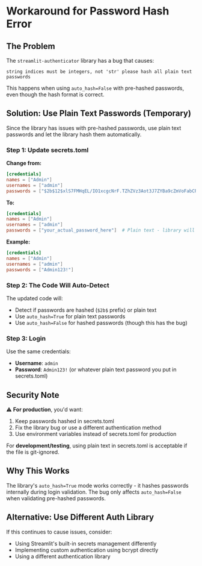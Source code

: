 # Workaround for Password Hash Error

## The Problem

The `streamlit-authenticator` library has a bug that causes:
```
string indices must be integers, not 'str' please hash all plain text passwords
```

This happens when using `auto_hash=False` with pre-hashed passwords, even though the hash format is correct.

## Solution: Use Plain Text Passwords (Temporary)

Since the library has issues with pre-hashed passwords, use plain text passwords and let the library hash them automatically.

### Step 1: Update secrets.toml

**Change from:**
```toml
[credentials]
names = ["Admin"]
usernames = ["admin"]
passwords = ["$2b$12$xlS7FMHqEL/IO1xcgcNrF.TZhZVz3Aot3J7ZYBa9cZmVoFabCRfoa"]  # Hash
```

**To:**
```toml
[credentials]
names = ["Admin"]
usernames = ["admin"]
passwords = ["your_actual_password_here"]  # Plain text - library will hash it
```

**Example:**
```toml
[credentials]
names = ["Admin"]
usernames = ["admin"]
passwords = ["Admin123!"]
```

### Step 2: The Code Will Auto-Detect

The updated code will:
- Detect if passwords are hashed (`$2b$` prefix) or plain text
- Use `auto_hash=True` for plain text passwords
- Use `auto_hash=False` for hashed passwords (though this has the bug)

### Step 3: Login

Use the same credentials:
- **Username**: `admin`
- **Password**: `Admin123!` (or whatever plain text password you put in secrets.toml)

## Security Note

⚠️ **For production**, you'd want:
1. Keep passwords hashed in secrets.toml
2. Fix the library bug or use a different authentication method
3. Use environment variables instead of secrets.toml for production

For **development/testing**, using plain text in secrets.toml is acceptable if the file is git-ignored.

## Why This Works

The library's `auto_hash=True` mode works correctly - it hashes passwords internally during login validation. The bug only affects `auto_hash=False` when validating pre-hashed passwords.

## Alternative: Use Different Auth Library

If this continues to cause issues, consider:
- Using Streamlit's built-in secrets management differently
- Implementing custom authentication using bcrypt directly
- Using a different authentication library

